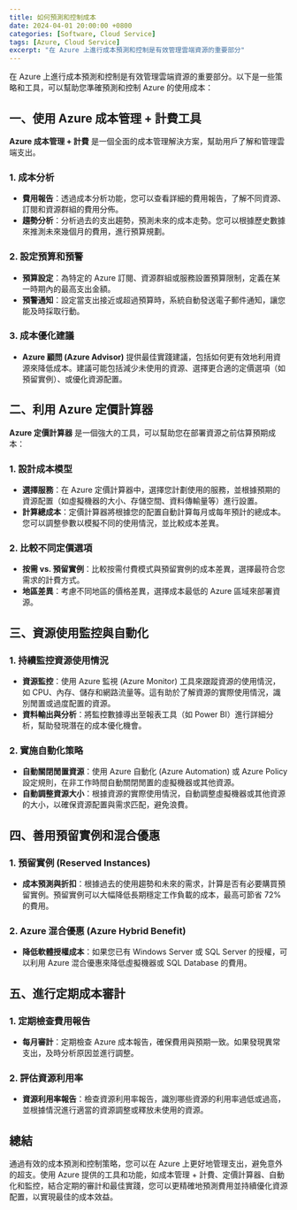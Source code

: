 ```yaml
---
title: 如何預測和控制成本
date: 2024-04-01 20:00:00 +0800
categories: [Software, Cloud Service]
tags: [Azure, Cloud Service] 
excerpt: "在 Azure 上進行成本預測和控制是有效管理雲端資源的重要部分"
---
```


在 Azure 上進行成本預測和控制是有效管理雲端資源的重要部分。以下是一些策略和工具，可以幫助您準確預測和控制 Azure 的使用成本：

## **一、使用 Azure 成本管理 + 計費工具**

**Azure 成本管理 + 計費** 是一個全面的成本管理解決方案，幫助用戶了解和管理雲端支出。

### **1. 成本分析**
   - **費用報告**：透過成本分析功能，您可以查看詳細的費用報告，了解不同資源、訂閱和資源群組的費用分佈。
   - **趨勢分析**：分析過去的支出趨勢，預測未來的成本走勢。您可以根據歷史數據來推測未來幾個月的費用，進行預算規劃。

### **2. 設定預算和預警**
   - **預算設定**：為特定的 Azure 訂閱、資源群組或服務設置預算限制，定義在某一時期內的最高支出金額。
   - **預警通知**：設定當支出接近或超過預算時，系統自動發送電子郵件通知，讓您能及時採取行動。

### **3. 成本優化建議**
   - **Azure 顧問 (Azure Advisor)** 提供最佳實踐建議，包括如何更有效地利用資源來降低成本。建議可能包括減少未使用的資源、選擇更合適的定價選項（如預留實例）、或優化資源配置。

## **二、利用 Azure 定價計算器**

**Azure 定價計算器** 是一個強大的工具，可以幫助您在部署資源之前估算預期成本：

### **1. 設計成本模型**
   - **選擇服務**：在 Azure 定價計算器中，選擇您計劃使用的服務，並根據預期的資源配置（如虛擬機器的大小、存儲空間、資料傳輸量等）進行設置。
   - **計算總成本**：定價計算器將根據您的配置自動計算每月或每年預計的總成本。您可以調整參數以模擬不同的使用情況，並比較成本差異。

### **2. 比較不同定價選項**
   - **按需 vs. 預留實例**：比較按需付費模式與預留實例的成本差異，選擇最符合您需求的計費方式。
   - **地區差異**：考慮不同地區的價格差異，選擇成本最低的 Azure 區域來部署資源。

## **三、資源使用監控與自動化**

### **1. 持續監控資源使用情況**
   - **資源監控**：使用 Azure 監視 (Azure Monitor) 工具來跟蹤資源的使用情況，如 CPU、內存、儲存和網路流量等。這有助於了解資源的實際使用情況，識別閒置或過度配置的資源。
   - **資料輸出與分析**：將監控數據導出至報表工具（如 Power BI）進行詳細分析，幫助發現潛在的成本優化機會。

### **2. 實施自動化策略**
   - **自動關閉閒置資源**：使用 Azure 自動化 (Azure Automation) 或 Azure Policy 設定規則，在非工作時間自動關閉閒置的虛擬機器或其他資源。
   - **自動調整資源大小**：根據資源的實際使用情況，自動調整虛擬機器或其他資源的大小，以確保資源配置與需求匹配，避免浪費。

## **四、善用預留實例和混合優惠**

### **1. 預留實例 (Reserved Instances)**
   - **成本預測與折扣**：根據過去的使用趨勢和未來的需求，計算是否有必要購買預留實例。預留實例可以大幅降低長期穩定工作負載的成本，最高可節省 72% 的費用。

### **2. Azure 混合優惠 (Azure Hybrid Benefit)**
   - **降低軟體授權成本**：如果您已有 Windows Server 或 SQL Server 的授權，可以利用 Azure 混合優惠來降低虛擬機器或 SQL Database 的費用。

## **五、進行定期成本審計**

### **1. 定期檢查費用報告**
   - **每月審計**：定期檢查 Azure 成本報告，確保費用與預期一致。如果發現異常支出，及時分析原因並進行調整。

### **2. 評估資源利用率**
   - **資源利用率報告**：檢查資源利用率報告，識別哪些資源的利用率過低或過高，並根據情況進行適當的資源調整或釋放未使用的資源。

## **總結**

通過有效的成本預測和控制策略，您可以在 Azure 上更好地管理支出，避免意外的超支。使用 Azure 提供的工具和功能，如成本管理 + 計費、定價計算器、自動化和監控，結合定期的審計和最佳實踐，您可以更精確地預測費用並持續優化資源配置，以實現最佳的成本效益。
